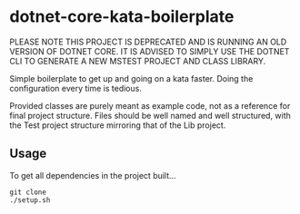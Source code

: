 # dotnet-core-kata-boilerplate

PLEASE NOTE THIS PROJECT IS DEPRECATED AND IS RUNNING AN OLD VERSION OF DOTNET CORE. IT IS ADVISED TO SIMPLY USE THE DOTNET CLI TO GENERATE A NEW MSTEST PROJECT AND CLASS LIBRARY.

Simple boilerplate to get up and going on a kata faster. Doing the configuration every time is tedious.

Provided classes are purely meant as example code, not as a reference for final project structure. Files
should be well named and well structured, with the Test project structure mirroring that of the Lib project. 

## Usage
To get all dependencies in the project built...
~~~~
git clone
./setup.sh
~~~~

